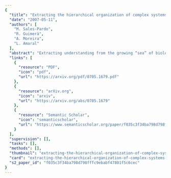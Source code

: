 ```yaml
---
{
  "title": "Extracting the hierarchical organization of complex systems",
  "date": "2007-05-11",
  "authors": [
    "M. Sales-Pardo",
    "R. Guimerà",
    "A. Moreira",
    "L. Amaral"
  ],
  "abstract": "Extracting understanding from the growing “sea” of biological and socioeconomic data is one of the most pressing scientific challenges facing us. Here, we introduce and validate an unsupervised method for extracting the hierarchical organization of complex biological, social, and technological networks. We define an ensemble of hierarchically nested random graphs, which we use to validate the method. We then apply our method to real-world networks, including the air-transportation network, an electronic circuit, an e-mail exchange network, and metabolic networks. Our analysis of model and real networks demonstrates that our method extracts an accurate multiscale representation of a complex system.",
  "links": [
    {
      "resource": "PDF",
      "icon": "pdf",
      "url": "https://arxiv.org/pdf/0705.1679.pdf"
    },
    {
      "resource": "arXiv.org",
      "icon": "arxiv",
      "url": "https://arxiv.org/abs/0705.1679"
    },
    {
      "resource": "Semantic Scholar",
      "icon": "semanticscholar",
      "url": "https://www.semanticscholar.org/paper/f035c3f34ba798d798fffc9ebabf47801f5c6cec"
    }
  ],
  "supervision": [],
  "tasks": [],
  "methods": [],
  "thumbnail": "extracting-the-hierarchical-organization-of-complex-systems-thumb.jpg",
  "card": "extracting-the-hierarchical-organization-of-complex-systems-card.jpg",
  "s2_paper_id": "f035c3f34ba798d798fffc9ebabf47801f5c6cec"
}
---
```


